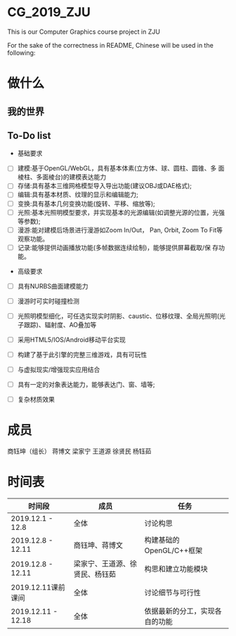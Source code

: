 # CG_2019_ZJU
This is our Computer Graphics course project in ZJU

For the sake of the correctness in README, Chinese will be used in the following:

# 做什么
## 我的世界

## To-Do list
* 基础要求
- [ ] 建模:基于OpenGL/WebGL，具有基本体素(立方体、球、圆柱、圆锥、多 面棱柱、多面棱台)的建模表达能力
- [ ] 存储:具有基本三维网格模型导入导出功能(建议OBJ或DAE格式);
- [ ] 编辑:具有基本材质、纹理的显示和编辑能力;
- [ ] 变换:具有基本几何变换功能(旋转、平移、缩放等);
- [ ] 光照:基本光照明模型要求，并实现基本的光源编辑(如调整光源的位置，光强等参数);
- [ ] 漫游:能对建模后场景进行漫游如Zoom In/Out， Pan, Orbit, Zoom To Fit等 观察功能。
- [ ] 记录:能够提供动画播放功能(多帧数据连续绘制)，能够提供屏幕截取/保 存功能。
* 高级要求
- [ ] 具有NURBS曲面建模能力
- [ ] 漫游时可实时碰撞检测
- [ ] 光照明模型细化，可任选实现实时阴影、caustic、位移纹理、全局光照明(光子跟踪)、辐射度、AO叠加等
- [ ] 采用HTML5/IOS/Android移动平台实现
- [ ] 构建了基于此引擎的完整三维游戏，具有可玩性
- [ ] 与虚拟现实/增强现实应用结合
- [ ] 具有一定的对象表达能力，能够表达门、窗、墙等;
- [ ] 复杂材质效果



# 成员
商钰坤（组长）
蒋博文
梁家宁
王道源
徐贤民
杨钰茹


# 时间表
| 时间段 | 成员 | 任务 |
| ------ | ------ | ------ |
| 2019.12.1 - 12.8 | 全体 | 讨论构思 |
| 2019.12.8 - 12.11 | 商钰坤、蒋博文 | 构建基础的OpenGL/C++框架 |
| 2019.12.8 - 12.11 | 梁家宁、王道源、徐贤民、杨钰茹 | 构思和建立功能模块 |
| 2019.12.11课前课间 | 全体 | 讨论细节与可行性 |
| 2019.12.11 - 12.18 | 全体 | 依据最新的分工，实现各自的功能 |
